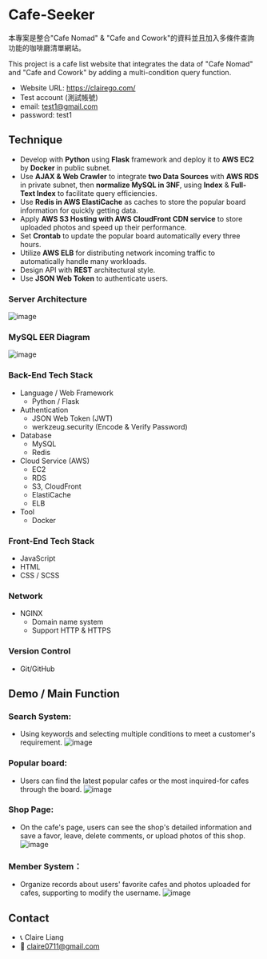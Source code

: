 # Cafe-Seeker

本專案是整合"Cafe Nomad" & "Cafe and Cowork"的資料並且加入多條件查詢功能的咖啡廳清單網站。

This project is a cafe list website that integrates the data of "Cafe Nomad" and "Cafe and Cowork"
by adding a multi-condition query function.

- Website URL: https://clairego.com/
-  Test account (測試帳號)
  - email: test1@gmail.com
  - password: test1

##  Technique
- Develop with **Python** using **Flask** framework and deploy it to **AWS EC2** by **Docker** in public subnet.
- Use **AJAX & Web Crawler** to integrate **two Data Sources**  with **AWS RDS** in private subnet, then **normalize MySQL in 3NF**, using **Index** & **Full-Text Index** to facilitate query efficiencies.
- Use **Redis in AWS ElastiCache** as caches to store the popular board information for quickly getting data.
- Apply **AWS S3 Hosting with AWS CloudFront CDN service**  to store uploaded photos and  speed up their performance. 
- Set **Crontab**  to update the popular board automatically every three hours.
- Utilize **AWS ELB** for distributing network incoming traffic to automatically handle many workloads. 
- Design API with **REST** architectural style.
- Use **JSON Web Token** to authenticate users.

### Server Architecture
![image](https://user-images.githubusercontent.com/93002296/175466168-6ff6c88c-d589-4fc8-9c9a-4b766091f9d1.png)
### MySQL EER Diagram
![image](https://user-images.githubusercontent.com/93002296/178151667-41c11d27-0cce-4585-a482-408666560cb8.png)
### Back-End Tech Stack
- Language / Web Framework 
  - Python / Flask
- Authentication
  - JSON Web Token (JWT)
  - werkzeug.security (Encode & Verify Password)
- Database
    - MySQL
    - Redis
- Cloud Service (AWS)
    - EC2
    - RDS
    - S3, CloudFront
    - ElastiCache
    - ELB
- Tool
    - Docker

### Front-End Tech Stack
- JavaScript 
- HTML
- CSS / SCSS

### Network 
- NGINX 
  - Domain name system
  - Support HTTP & HTTPS

### Version Control
- Git/GitHub

## Demo / Main Function
### Search System:
- Using keywords and selecting multiple conditions to meet a customer's requirement.
![image](https://github.com/claire0613/gif/blob/main/city_list.gif)

### Popular board:
- Users can find the latest popular cafes or the most inquired-for cafes through the board.
![image](https://github.com/claire0613/gif/blob/main/rank.gif)  

### Shop Page:
- On the cafe's page, users can see the shop's detailed information and save a favor, 
  leave, delete comments, or upload photos of this shop.
![image](https://github.com/claire0613/gif/blob/main/shop.gif)

### Member System：
- Organize records about users' favorite cafes and photos uploaded for cafes, supporting to modify the username.
![image](https://github.com/claire0613/gif/blob/main/member.gif)

## Contact
- 📞 Claire Liang
- 📧 claire0711@gmail.com




